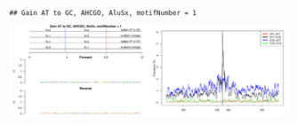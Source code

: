 

```
## Gain AT to GC, AHCGO, AluSx, motifNumber = 1
```

![plot of chunk motifPValues](figure/motifPValues.png) 
  
